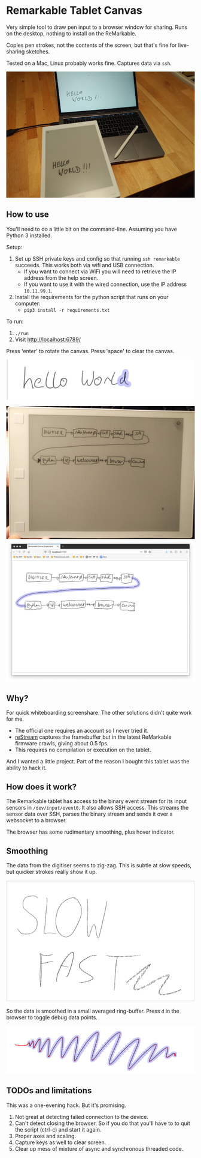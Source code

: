 # Remarkable Tablet Canvas

Very simple tool to draw pen input to a browser window for sharing. Runs on the desktop, nothing to install on the ReMarkable.

Copies pen strokes, not the contents of the screen, but that's fine for live-sharing sketches.

Tested on a Mac, Linux probably works fine. Captures data via `ssh`.

![screenshot](images/screenshot.jpg)

## How to use

You'll need to do a little bit on the command-line. Assuming you have Python 3 installed.

Setup:

1. Set up SSH private keys and config so that running `ssh remarkable` succeeds. This works both via wifi and USB connection.
    -  If you want to connect via WiFi you will need to retrieve the IP address from the help screen.
    -  If you want to use it with the wired connection, use the IP address `10.11.99.1`.
2. Install the requirements for the python script that runs on your computer:
    - `pip3 install -r requirements.txt`

To run:

1. `./run`
2. Visit <http://localhost:6789/>

Press 'enter' to rotate the canvas. Press 'space' to clear the canvas.

![hello world](images/hello-world.png)

![screenshot](images/sketch-tablet.jpg)
![screenshot](images/sketch-screen.png)

## Why?

For quick whiteboarding screenshare. The other solutions didn't quite work for me. 

 - The official one requires an account so I never tried it. 
 - [reStream](https://github.com/rien/reStream) captures the framebuffer but in the latest ReMarkable firmware crawls, giving about 0.5 fps.
 - This requires no compilation or execution on the tablet.

And I wanted a little project. Part of the reason I bought this tablet was the ability to hack it.

## How does it work?

The Remarkable tablet has access to the binary event stream for its input sensors in `/dev/input/event0`. It also allows SSH access. This streams the sensor data over SSH, parses the binary stream and sends it over a websocket to a browser.

The browser has some rudimentary smoothing, plus hover indicator.

## Smoothing

The data from the digitiser seems to zig-zag. This is subtle at slow speeds, but quicker strokes really show it up.

![screenshot](images/slow-fast.png)

So the data is smoothed in a small averaged ring-buffer. Press `d` in the browser to toggle debug data points.

![screenshot](images/debug.png)

## TODOs and limitations

This was a one-evening hack. But it's promising.

1. Not great at detecting failed connection to the device.
2. Can't detect closing the browser. So if you do that you'll have to to quit the script (ctrl-c) and start it again.
3. Proper axes and scaling.
4. Capture keys as well to clear screen.
5. Clear up mess of mixture of async and synchronous threaded code.
